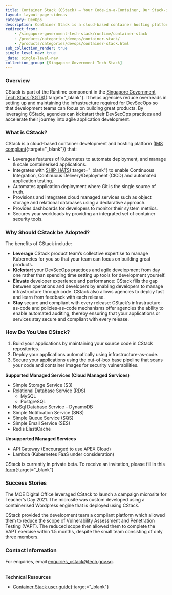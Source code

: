 ```yaml
---
title: Container Stack (CStack) – Your Code-in-a-Container, Our Stack-in-a-Cluster
layout: layout-page-sidenav
category: DevOps
description: Container Stack is a cloud-based container hosting platform and a Runtime component within Singapore Government Tech Stack.
redirect_from:
    - /singapore-government-tech-stack/runtime/container-stack
    - /products/categories/devops/container-stack/
    - /products/categories/devops/container-stack.html
sub_collection_render: true
single_level_nav: true
_data: single-level-nav
collection_group: [Singapore Government Tech Stack]
---
```


### Overview

CStack is part of the Runtime component in the [Singapore Government Tech Stack (SGTS)](/singapore-government-tech-stack/overview){:target="_blank"}. It helps agencies reduce overheads in setting up and maintaining the infrastructure required for DevSecOps so that development teams can focus on building great products. By leveraging CStack, agencies can kickstart their DevSecOps practices and accelerate their journey into agile application development.

### What is CStack?

CStack is a cloud-based container development and hosting platform ([IM8 compliant](/guidelines/standards-and-best-practices/im8){:target="_blank"}) that:

- Leverages features of Kubernetes to automate deployment, and manage & scale containerised applications.
- Integrates with [SHIP-HATS](/products/categories/devops/ship-hats){:target="_blank"} to enable Continuous Integration, Continuous Delivery/Deployment (CICD) and automated application testing.
- Automates application deployment where Git is the single source of truth.
- Provisions and integrates cloud managed services such as object storage and relational databases using a declarative approach.
- Provides dashboards for developers to monitor their system metrics.
- Secures your workloads by providing an integrated set of container security tools.

### Why Should CStack be Adopted?

The benefits of CStack include:

- **Leverage** CStack product team’s collective expertise to manage Kubernetes for you so that your team can focus on building great products.
- **Kickstart** your DevSecOps practices and agile development from day one rather than spending time setting up tools for development yourself.
- **Elevate** developer experience and performance: CStack fills the gap between operations and developers by enabling developers to manage infrastructure through code. CStack also allows agencies to deploy fast and learn from feedback with each release.
- **Stay** secure and compliant with every release: CStack’s infrastructure-as-code and policies-as-code mechanisms offer agencies the ability to enable automated auditing, thereby ensuring that your applications or services stay secure and compliant with every release.

### How Do You Use CStack?

1. Build your applications by maintaining your source code in CStack repositories.
2. Deploy your applications automatically using infrastructure-as-code.
3. Secure your applications using the out-of-box base pipeline that scans your code and container images for security vulnerabilities.

**Supported Managed Services (Cloud Managed Services)**

- Simple Storage Service (S3)
- Relational Database Service (RDS)
    - MySQL
	- PostgreSQL
- NoSql Database Service – DynamoDB
- Simple Notification Service (SNS)
- Simple Queue Service (SQS)
- Simple Email Service (SES)
- Redis ElastiCache

**Unsupported Managed Services**

- API Gateway (Encouraged to use APEX Cloud)
- Lambda (Kubernetes FaaS under consideration)

CStack is currently in private beta. To receive an invitation, please fill in this [form](https://go.gov.sg/cstack-signup){:target="_blank"}

### Success Stories

The MOE Digital Office leveraged CStack to launch a campaign microsite for Teacher’s Day 2021. The microsite was custom developed using a containerised Wordpress engine that is deployed using CStack.

CStack provided the development team a compliant platform which allowed them to reduce the scope of Vulnerability Assessment and Penetration Testing (VAPT).  The reduced scope then allowed them to complete the VAPT exercise within 1.5 months, despite the small team consisting of only three members.

### Contact Information

For enquiries, email <enquiries_cstack@tech.gov.sg>.

<br/>**Technical Resources**

- [Container Stack user guide](https://docs.developer.tech.gov.sg/docs/container-stack-user-guide){:target="_blank"}